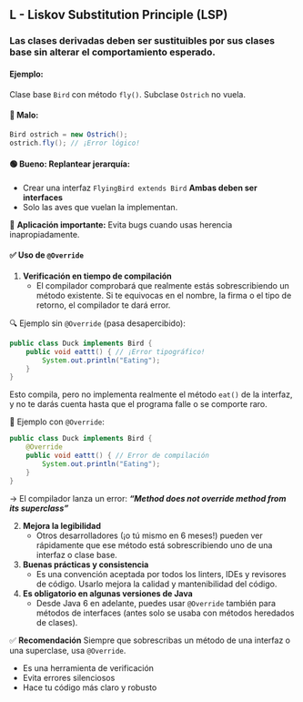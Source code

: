 ## L - Liskov Substitution Principle (LSP)

### Las clases derivadas deben ser sustituibles por sus clases base sin alterar el comportamiento esperado.

#### Ejemplo:
Clase base `Bird` con método `fly()`. Subclase `Ostrich` no vuela.

#### 🔴 Malo:
```java
Bird ostrich = new Ostrich();
ostrich.fly(); // ¡Error lógico!
```

#### 🟢 Bueno: Replantear jerarquía:
- Crear una interfaz `FlyingBird extends Bird` **Ambas deben ser interfaces**
- Solo las aves que vuelan la implementan.

📌 **Aplicación importante:** Evita bugs cuando usas herencia inapropiadamente.

#### ✅ Uso de `@Override`
1. **Verificación en tiempo de compilación**
   - El compilador comprobará que realmente estás sobrescribiendo 
   un método existente. Si te equivocas en el nombre, la firma o el tipo de retorno, el compilador te dará error.
     
🔍 Ejemplo sin `@Override` (pasa desapercibido):
```java
public class Duck implements Bird {
    public void eattt() { // ¡Error tipográfico!
        System.out.println("Eating");
    }
}
```
Esto compila, pero no implementa realmente el método `eat()`
de la interfaz, y no te darás cuenta hasta que el programa falle o se comporte raro.

🔐 Ejemplo con `@Override`:
```java
public class Duck implements Bird {
    @Override
    public void eattt() { // Error de compilación
        System.out.println("Eating");
    }
}
```
→ El compilador lanza un error: ***“Method does not override method from its superclass”***

2. **Mejora la legibilidad** 
   - Otros desarrolladores (¡o tú mismo en 6 meses!) pueden ver rápidamente que ese método está sobrescribiendo uno de una interfaz o clase base.
3. **Buenas prácticas y consistencia**
   - Es una convención aceptada por todos los linters, IDEs y revisores de código. Usarlo mejora la calidad y mantenibilidad del código.
4. **Es obligatorio en algunas versiones de Java**
   - Desde Java 6 en adelante, puedes usar `@Override` también para métodos de interfaces (antes solo se usaba con métodos heredados de clases).

✅ **Recomendación**
Siempre que sobrescribas un método de una interfaz o una superclase, usa `@Override`.

- Es una herramienta de verificación
- Evita errores silenciosos
- Hace tu código más claro y robusto